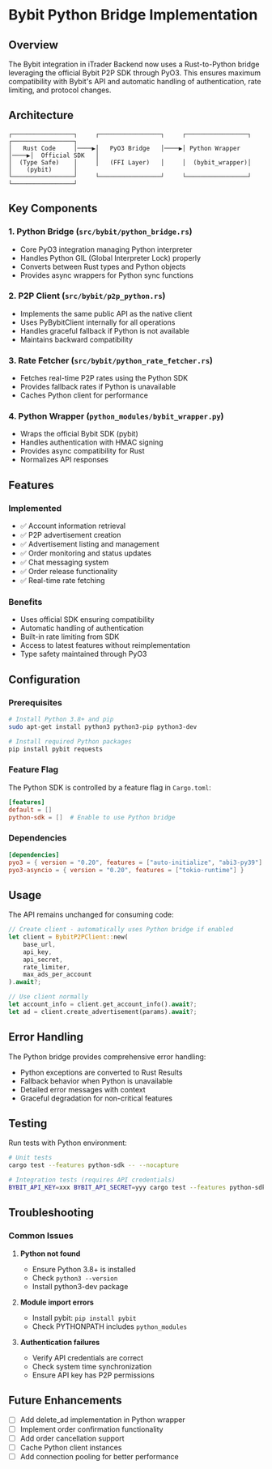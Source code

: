# Bybit Python Bridge Implementation

## Overview

The Bybit integration in iTrader Backend now uses a Rust-to-Python bridge leveraging the official Bybit P2P SDK through PyO3. This ensures maximum compatibility with Bybit's API and automatic handling of authentication, rate limiting, and protocol changes.

## Architecture

```
┌─────────────────┐     ┌─────────────────┐     ┌─────────────────┐     ┌─────────────────┐
│   Rust Code     │────▶│   PyO3 Bridge   │────▶│ Python Wrapper  │────▶│  Official SDK   │
│  (Type Safe)    │     │   (FFI Layer)   │     │  (bybit_wrapper)│     │    (pybit)      │
└─────────────────┘     └─────────────────┘     └─────────────────┘     └─────────────────┘
```

## Key Components

### 1. Python Bridge (`src/bybit/python_bridge.rs`)
- Core PyO3 integration managing Python interpreter
- Handles Python GIL (Global Interpreter Lock) properly
- Converts between Rust types and Python objects
- Provides async wrappers for Python sync functions

### 2. P2P Client (`src/bybit/p2p_python.rs`)
- Implements the same public API as the native client
- Uses PyBybitClient internally for all operations
- Handles graceful fallback if Python is not available
- Maintains backward compatibility

### 3. Rate Fetcher (`src/bybit/python_rate_fetcher.rs`)
- Fetches real-time P2P rates using the Python SDK
- Provides fallback rates if Python is unavailable
- Caches Python client for performance

### 4. Python Wrapper (`python_modules/bybit_wrapper.py`)
- Wraps the official Bybit SDK (pybit)
- Handles authentication with HMAC signing
- Provides async compatibility for Rust
- Normalizes API responses

## Features

### Implemented
- ✅ Account information retrieval
- ✅ P2P advertisement creation
- ✅ Advertisement listing and management
- ✅ Order monitoring and status updates
- ✅ Chat messaging system
- ✅ Order release functionality
- ✅ Real-time rate fetching

### Benefits
- Uses official SDK ensuring compatibility
- Automatic handling of authentication
- Built-in rate limiting from SDK
- Access to latest features without reimplementation
- Type safety maintained through PyO3

## Configuration

### Prerequisites
```bash
# Install Python 3.8+ and pip
sudo apt-get install python3 python3-pip python3-dev

# Install required Python packages
pip install pybit requests
```

### Feature Flag
The Python SDK is controlled by a feature flag in `Cargo.toml`:
```toml
[features]
default = []
python-sdk = []  # Enable to use Python bridge
```

### Dependencies
```toml
[dependencies]
pyo3 = { version = "0.20", features = ["auto-initialize", "abi3-py39"] }
pyo3-asyncio = { version = "0.20", features = ["tokio-runtime"] }
```

## Usage

The API remains unchanged for consuming code:

```rust
// Create client - automatically uses Python bridge if enabled
let client = BybitP2PClient::new(
    base_url,
    api_key,
    api_secret,
    rate_limiter,
    max_ads_per_account
).await?;

// Use client normally
let account_info = client.get_account_info().await?;
let ad = client.create_advertisement(params).await?;
```

## Error Handling

The Python bridge provides comprehensive error handling:
- Python exceptions are converted to Rust Results
- Fallback behavior when Python is unavailable
- Detailed error messages with context
- Graceful degradation for non-critical features

## Testing

Run tests with Python environment:
```bash
# Unit tests
cargo test --features python-sdk -- --nocapture

# Integration tests (requires API credentials)
BYBIT_API_KEY=xxx BYBIT_API_SECRET=yyy cargo test --features python-sdk bybit_python -- --nocapture
```

## Troubleshooting

### Common Issues

1. **Python not found**
   - Ensure Python 3.8+ is installed
   - Check `python3 --version`
   - Install python3-dev package

2. **Module import errors**
   - Install pybit: `pip install pybit`
   - Check PYTHONPATH includes `python_modules`

3. **Authentication failures**
   - Verify API credentials are correct
   - Check system time synchronization
   - Ensure API key has P2P permissions

## Future Enhancements

- [ ] Add delete_ad implementation in Python wrapper
- [ ] Implement order confirmation functionality
- [ ] Add order cancellation support
- [ ] Cache Python client instances
- [ ] Add connection pooling for better performance